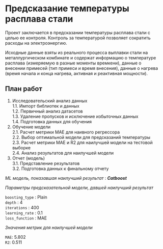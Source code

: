 # Предсказание температуры расплава стали

Проект заключается в предсказании температуры расплава стали с целью ее контроля. Контроль за температурой позволяет сократить расходы на электроэнергию.

Исходные данные взяты из реального процесса выплавки стали на металлургическом комбинате и содержат информацию о температуре расплава (измеряемую в разные моменты времкени), данные о внесении примесей (тип примеси и время внесения), данные о нагрева (время начала и конца нагрева, активная и реактивная мощности).

## План работ <a class="tocSkip">
    
1. Исследовательский анализ данных  
   1.1. Импорт библиотек и данных  
   1.2. Первичный анализ датасетов   
   1.3. Удаление пропусков и исключение избыточных данных    
   1.4. Подготовка данных для обучения  
2. Обучение модели  
   2.1. Расчет метрики MAE для наивного регрессора  
   2.2. Выбор оптимальной модели для предсказаний температуры  
   2.3. Расчет метрики MAE и R2 для наилучшей модели на тестовой выборке   
   2.4. Анализ результатов для наилучшей модели    
3. Отчет (модель)    
   3.1. Представление результатов  
   3.2. Подготовка данных к финальному отчету



*ML модель, показавшая наилучший результат* : ***Catboost***


*Параметры предсказательной модели, давшей наилучший результат*  

`boosting_type` : Plain  
`depth`         : 4  
`iterations`    : 400  
`learning_rate` : 0.1  
`loss_function` : MAE  



*Значения метрик для наилучшей модели*  

`MAE`: 5.802   
`R2`: 0.511  
